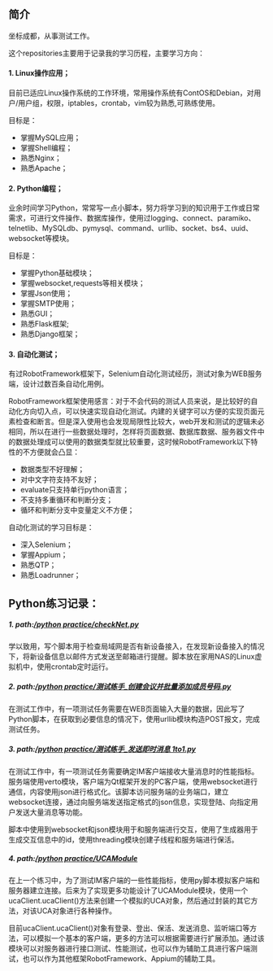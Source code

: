 ## 简介
坐标成都，从事测试工作。

这个repositories主要用于记录我的学习历程，主要学习方向：

#### 1. Linux操作应用；
目前已适应Linux操作系统的工作环境，常用操作系统有ContOS和Debian，对用户/用户组，权限，iptables，crontab，vim较为熟悉,可熟练使用。

目标是：
* 掌握MySQL应用；
* 掌握Shell编程；
* 熟悉Nginx；
* 熟悉Apache；

#### 2. Python编程；
业余时间学习Python，常常写一点小脚本，努力将学习到的知识用于工作或日常需求，可进行文件操作、数据库操作，使用过logging、connect、paramiko、telnetlib、MySQLdb、pymysql、command、urllib、socket、bs4、uuid、websocket等模块。


目标是：
* 掌握Python基础模块；
* 掌握websocket,requests等相关模块；
* 掌握Json使用；
* 掌握SMTP使用；
* 熟悉GUI；
* 熟悉Flask框架;
* 熟悉Django框架；

#### 3. 自动化测试；
有过RobotFramework框架下，Selenium自动化测试经历，测试对象为WEB服务端，设计过数百条自动化用例。

RobotFramework框架使用感言：对于不会代码的测试人员来说，是比较好的自动化方向切入点，可以快速实现自动化测试。内建的关键字可以方便的实现页面元素检查和断言。但是深入使用也会发现局限性比较大，web开发和测试的逻辑未必相同，所以在进行一些数据处理时，怎样将页面数据、数据库数据、服务器文件中的数据处理成可以使用的数据类型就比较重要，这时候RobotFramework以下特性的不方便就会凸显：
+ 数据类型不好理解；
+ 对中文字符支持不友好；
+ evaluate只支持单行python语言；
+ 不支持多重循环和判断分支；
+ 循环和判断分支中变量定义不方便；

自动化测试的学习目标是：
* 深入Selenium；
* 掌握Appium；
* 熟悉QTP；
* 熟悉Loadrunner；

## Python练习记录：

##### 1. path:[/python practice/checkNet.py](https://github.com/fragsun/fragsun.github.io/blob/master/python%20practice/checkNet.py)
学以致用，写个脚本用于检查局域网是否有新设备接入，在发现新设备接入的情况下，将新设备信息以邮件方式发送至邮箱进行提醒。脚本放在家用NAS的Linux虚拟机中，使用crontab定时运行。

##### 2. path:[/python practice/测试练手_创建会议并批量添加成员号码.py](https://github.com/fragsun/fragsun.github.io/blob/master/python%20practice/%E6%B5%8B%E8%AF%95%E7%BB%83%E6%89%8B_%E5%88%9B%E5%BB%BA%E4%BC%9A%E8%AE%AE%E5%B9%B6%E6%89%B9%E9%87%8F%E6%B7%BB%E5%8A%A0%E6%88%90%E5%91%98%E5%8F%B7%E7%A0%81.py)
在测试工作中，有一项测试任务需要在WEB页面输入大量的数据，因此写了Python脚本，在获取到必要信息的情况下，使用urllib模块构造POST报文，完成测试任务。

##### 3. path:[/python practice/测试练手_发送即时消息 1to1.py](https://github.com/fragsun/fragsun.github.io/blob/master/python%20practice/%E6%B5%8B%E8%AF%95%E7%BB%83%E6%89%8B_%E5%8F%91%E9%80%81%E5%8D%B3%E6%97%B6%E6%B6%88%E6%81%AF%201to1.py)
在测试工作中，有一项测试任务需要确定IM客户端接收大量消息时的性能指标。服务端使用verto模块，客户端为Qt框架开发的PC客户端，使用websocket进行通信，内容使用json进行格式化。该脚本访问服务端的业务端口，建立websocket连接，通过向服务端发送指定格式的json信息，实现登陆、向指定用户发送大量消息等功能。

脚本中使用到websocket和json模块用于和服务端进行交互，使用了生成器用于生成交互信息中的id，使用threading模块创建子线程和服务端进行保活。

##### 4. path:[/python practice/UCAModule](https://github.com/fragsun/fragsun.github.io/tree/master/python%20practice/UCAModule)
在上一个练习中，为了测试IM客户端的一些性能指标，使用py脚本模拟客户端和服务器建立连接。后来为了实现更多功能设计了UCAModule模块，使用一个ucaClient.ucaClient()方法来创建一个模拟的UCA对象，然后通过封装的其它方法，对该UCA对象进行各种操作。

目前ucaClient.ucaClient()对象有登录、登出、保活、发送消息、监听端口等方法，可以模拟一个基本的客户端，更多的方法可以根据需要进行扩展添加。通过该模块可以对服务器进行接口测试、性能测试，也可以作为辅助工具进行客户端测试，也可以作为其他框架RobotFramework、Appium的辅助工具。
